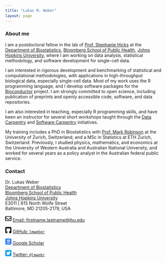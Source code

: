 ```yaml
---
title: "Lukas M. Weber"
layout: page
---
```



### About me

I am a postdoctoral fellow in the lab of [Prof. Stephanie Hicks](https://www.stephaniehicks.com/) at the [Department of Biostatistics](https://www.jhsph.edu/departments/biostatistics/), [Bloomberg School of Public Health](https://www.jhsph.edu/), [Johns Hopkins University](https://www.jhu.edu/), where I am working on data analysis, statistical methodology, and software development for single-cell data.

I am interested in rigorous development and benchmarking of statistical and computational methodologies, with applications in high-throughput biological data, especially single-cell data. Most of my work uses the R programming language, and I develop software packages for the [Bioconductor](http://bioconductor.org/) project. I am strongly committed to open science, including publication of preprints and openly accessible code, software, and data repositories.

I am also interested in teaching, especially R programming skills, and have been an instructor for several short workshops taught through the [Data Carpentry](https://datacarpentry.org/) and [Software Carpentry](https://software-carpentry.org/) initiatives.

My training includes a PhD in Biostatistics with [Prof. Mark Robinson](https://robinsonlabuzh.github.io/) at the University of Zurich, Switzerland; and a MSc in Statistics at ETH Zurich, Switzerland. Previously, I studied physics, mathematics, and economics at the University of Western Australia and Australian National University, and worked for several years as a policy analyst in the Australian federal public service.



### Contact

Dr. Lukas Weber \
[Department of Biostatistics](https://www.jhsph.edu/departments/biostatistics/) \
[Bloomberg School of Public Health](https://www.jhsph.edu/) \
[Johns Hopkins University](https://www.jhu.edu/) \
E3011 | 615 North Wolfe Street \
Baltimore, MD 21205-2179, USA

<img src="images/envelope.svg" alt="Email logo" width="20" height="20"> [Email: firstname.lastname@jhu.edu]()

<img src="images/github.svg" alt="GitHub logo" width="20" height="20"> [GitHub: `lmweber`](https://github.com/lmweber)

<img src="images/scholar.svg" alt="Google Scholar logo" width="20" height="20"> [Google Scholar](https://scholar.google.com/citations?user=M8uPSzMAAAAJ&hl=en)

<img src="images/twitter.svg" alt="Twitter logo" width="20" height="20"> [Twitter: `@lmwebr`](https://twitter.com/lmwebr)


